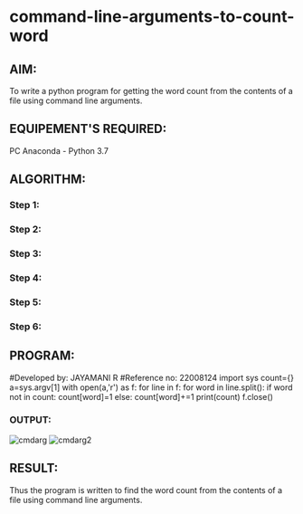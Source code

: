 # command-line-arguments-to-count-word
## AIM:
To write a python program for getting the word count from the contents of a file using command line arguments.
## EQUIPEMENT'S REQUIRED: 
PC
Anaconda - Python 3.7
## ALGORITHM: 
### Step 1:

### Step 2: 
 
### Step 3: 

### Step 4:  

### Step 5: 

### Step 6: 

## PROGRAM:
#Developed by: JAYAMANI R
#Reference no: 22008124
import sys
count={}
a=sys.argv[1]
with open(a,'r') as f:
    for line in f:
        for word in line.split():
            if word not in count:
                count[word]=1
            else:
                count[word]+=1
print(count)
f.close()

### OUTPUT:

![cmdarg](https://user-images.githubusercontent.com/120539398/214832093-063a3392-341a-4080-8793-9cda854772e5.png)
![cmdarg2](https://user-images.githubusercontent.com/120539398/214832151-e2b98ad8-6300-4bdf-97ef-49698ac7c302.png)



## RESULT:
Thus the program is written to find the word count from the contents of a file using command line arguments.
